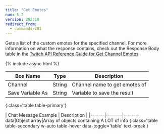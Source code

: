 ```yaml
---
title: "Get Emotes"
num: 5.2
version: 202310
redirect_from:
  - commands/281
---
```


Gets a list of the custom emotes for the specified channel.
For more information on what the response contains, check out the Response Body table in the [Twitch API Reference Guide for Get Channel Emotes](https://dev.twitch.tv/docs/api/reference/#get-channel-emotes)

{% include async.html %}

| Box Name | Type | Description | 
|-------|--------|--------
Channel|String|Channel name to get emotes of
Save Variable As|String|Variable to save the result
{:class='table table-primary'}

| Chat Message Example | Description |
|-------|--------|--------
data|Object array|Array of objects containing A LOT of info
{:class='table table-secondary w-auto table-hover data-toggle='table' text-break }
